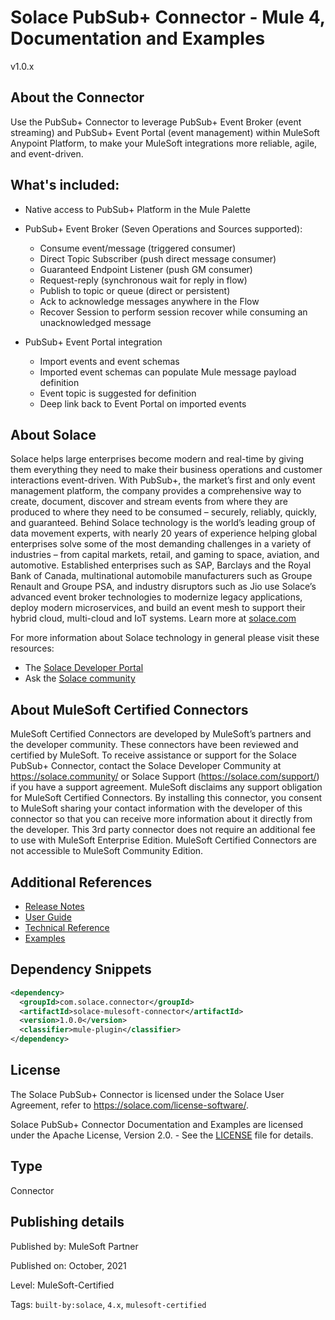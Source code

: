 # Solace PubSub+ Connector - Mule 4, Documentation and Examples

v1.0.x

## About the Connector

Use the PubSub+ Connector to leverage PubSub+ Event Broker (event streaming) and PubSub+ Event Portal (event management) within MuleSoft Anypoint Platform, to make your MuleSoft integrations more reliable, agile, and event-driven.

## What's included:

* Native access to PubSub+ Platform in the Mule Palette

*  PubSub+ Event Broker (Seven Operations and Sources supported):
    * Consume event/message (triggered consumer)
    * Direct Topic Subscriber (push direct message consumer)
    * Guaranteed Endpoint Listener (push GM consumer)
    * Request-reply (synchronous wait for reply in flow)
    * Publish to topic or queue (direct or persistent)
    * Ack to acknowledge messages anywhere in the Flow
    * Recover Session to perform session recover while consuming an unacknowledged message

 * PubSub+ Event Portal integration

    * Import events and event schemas
    * Imported event schemas can populate Mule message payload definition
    * Event topic is suggested for definition
    * Deep link back to Event Portal on imported events

## About Solace

Solace helps large enterprises become modern and real-time by giving them everything they need to make their business operations and customer interactions event-driven. With PubSub+, the market’s first and only event management platform, the company provides a comprehensive way to create, document, discover and stream events from where they are produced to where they need to be consumed – securely, reliably, quickly, and guaranteed. Behind Solace technology is the world’s leading group of data movement experts, with nearly 20 years of experience helping global enterprises solve some of the most demanding challenges in a variety of industries – from capital markets, retail, and gaming to space, aviation, and automotive. Established enterprises such as SAP, Barclays and the Royal Bank of Canada, multinational automobile manufacturers such as Groupe Renault and Groupe PSA, and industry disruptors such as Jio use Solace’s advanced event broker technologies to modernize legacy applications, deploy modern microservices, and build an event mesh to support their hybrid cloud, multi-cloud and IoT systems. Learn more at [solace.com](https://solace.com/)

For more information about Solace technology in general please visit these resources:

- The [Solace Developer Portal](https://solace.dev)
- Ask the [Solace community](https://solace.community/)


## About MuleSoft Certified Connectors

MuleSoft Certified Connectors are developed by MuleSoft’s partners and the developer community. These connectors have been reviewed and certified by MuleSoft. To receive assistance or support for the Solace PubSub+ Connector, contact the Solace Developer Community at https://solace.community/ or Solace Support (https://solace.com/support/) if you have a support agreement.
MuleSoft disclaims any support obligation for MuleSoft Certified Connectors. By installing this connector, you consent to MuleSoft sharing your contact information with the developer of this connector so that you can receive more information about it directly from the developer. This 3rd party connector does not require an additional fee to use with MuleSoft Enterprise Edition. MuleSoft Certified Connectors are not accessible to MuleSoft Community Edition.

## Additional References

* [Release Notes](https://github.com/SolaceProducts/pubsubplus-connector-mule-docs/blob/main/doc/release-notes.md)
* [User Guide](https://github.com/SolaceProducts/pubsubplus-connector-mule-docs/blob/main/doc/user-guide.md)
* [Technical Reference](https://github.com/SolaceProducts/pubsubplus-connector-mule-docs/blob/main/doc/technical-reference.md)
* [Examples](https://github.com/SolaceProducts/pubsubplus-connector-mule-docs/blob/main/demo)

## Dependency Snippets

```XML
<dependency>
  <groupId>com.solace.connector</groupId>
  <artifactId>solace-mulesoft-connector</artifactId>
  <version>1.0.0</version>
  <classifier>mule-plugin</classifier>
</dependency>
```

## License

The Solace PubSub+ Connector is licensed under the Solace User Agreement, refer to https://solace.com/license-software/.

Solace PubSub+ Connector Documentation and Examples are licensed under the Apache License, Version 2.0. - See the [LICENSE](https://github.com/SolaceProducts/pubsubplus-connector-mule-docs/blob/main/LICENSE) file for details.

## Type

Connector

## Publishing details

Published by: MuleSoft Partner
</br>

Published on: October, 2021
</br>

Level: MuleSoft-Certified
</br>

Tags: `built-by:solace`, `4.x`, `mulesoft-certified`

